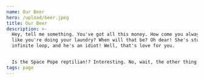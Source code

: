 ```yaml
---
name: Our Beer
hero: /upload/beer.jpeg
title: Our Beer
description: >-
  Hey, tell me something. You've got all this money. How come you always dress
  like you're doing your laundry? When will that be? Oh dear! She's stuck in an
  infinite loop, and he's an idiot! Well, that's love for you.


  Is the Space Pope reptilian!? Interesting. No, wait, the other thing: tedious. Hey, you add a one and two zeros to that or we walk! Ooh, name it after me! Ooh, name it after me! __Wow!__ *A superpowers drug you can just rub onto your skin?* You'd think it would be something you'd have to freebase.
tags: page
---
```

